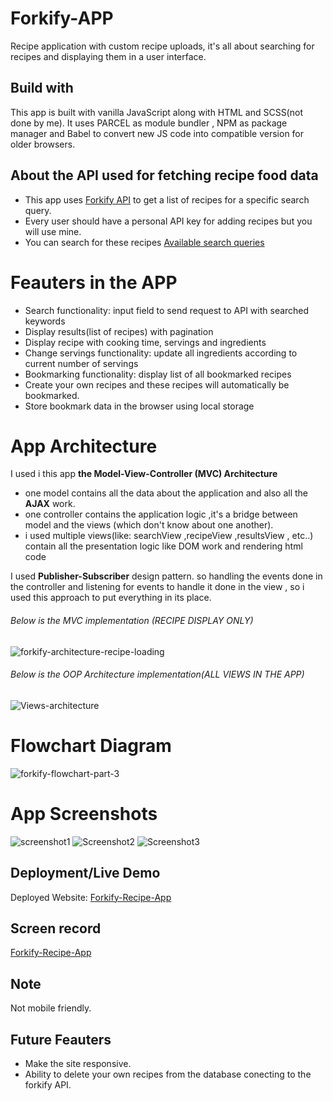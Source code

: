 # Forkify-APP

Recipe application with custom recipe uploads, it's all about searching for recipes
and displaying them in a user interface.

## Build with

This app is built with vanilla JavaScript along with HTML and SCSS(not done by me). It uses PARCEL as module bundler , NPM as package manager and Babel to convert new JS code into compatible version for older browsers.

## About the API used for fetching recipe food data

- This app uses [Forkify API](https://forkify-api.herokuapp.com/v2) to get a list of recipes for a specific search query.
- Every user should have a personal API key for adding recipes but you will use mine.
- You can search for these recipes [Available search queries](https://forkify-api.herokuapp.com/phrases.html)

# Feauters in the APP

- Search functionality: input field to send request to API with searched keywords
- Display results(list of recipes) with pagination
- Display recipe with cooking time, servings and ingredients
- Change servings functionality: update all ingredients according to current number of servings
- Bookmarking functionality: display list of all bookmarked recipes
- Create your own recipes and these recipes will automatically be bookmarked.
- Store bookmark data in the browser using local storage

# App Architecture

I used i this app **the Model-View-Controller (MVC) Architecture**

- one model contains all the data about the application and also all the **AJAX** work.
- one controller contains the application logic ,it's a bridge between model and the views (which don't know about one another).
- i used multiple views(like: searchView ,recipeView ,resultsView , etc..) contain all the presentation logic like DOM work and rendering html code

I used **Publisher-Subscriber** design pattern.
so handling the events done in the controller and listening for events to handle it done in the view , so i used this approach to put everything in its place.

###### Below is the MVC implementation (RECIPE DISPLAY ONLY)

![forkify-architecture-recipe-loading](https://user-images.githubusercontent.com/77184432/180591784-8def0555-b7b3-4dc8-a614-5da2bb8ae001.png)

###### Below is the OOP Architecture implementation(ALL VIEWS IN THE APP)

![Views-architecture](https://user-images.githubusercontent.com/77184432/180591780-1aafcb9c-3f40-412b-b1f5-a039256b495f.png)

# Flowchart Diagram

![forkify-flowchart-part-3](https://user-images.githubusercontent.com/77184432/180443382-9bdb978a-a4d5-436b-a6af-9fbf5090a545.png)

# App Screenshots

![screenshot1](https://user-images.githubusercontent.com/77184432/180442985-b1a82ef3-64cd-451d-b2b4-677447f23c4c.png)
![Screenshot2](https://user-images.githubusercontent.com/77184432/180443059-de3dfe50-6e40-4f72-921e-d2045cd38c10.png)
![Screenshot3](https://user-images.githubusercontent.com/77184432/180443124-e81e9ff9-93bf-44a8-945f-679fb03f3787.png)

## Deployment/Live Demo

Deployed Website: [Forkify-Recipe-App](https://forkify-recipe-app1.netlify.app/)

## Screen record

[Forkify-Recipe-App](https://www.youtube.com/watch?v=sTk0ii0A9iU)

## Note

Not mobile friendly.

## Future Feauters

- Make the site responsive.
- Ability to delete your own recipes from the database conecting to the forkify API.
